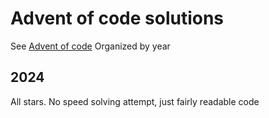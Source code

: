 # Advent of code solutions

See [Advent of code](https://adventofcode.com/)
Organized by year

## 2024

All stars. No speed solving attempt, just fairly readable code
